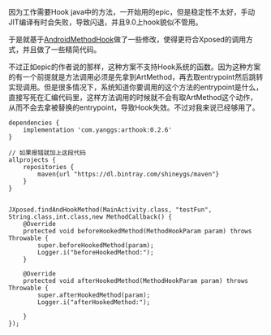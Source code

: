 
因为工作需要Hook java中的方法，一开始用的epic，但是稳定性不太好，手动JIT编译有时会失败，导致闪退，并且9.0上hook貌似不管用。

于是就基于[AndroidMethodHook](https://github.com/panhongwei/AndroidMethodHook)做了一些修改，使得更符合Xposed的调用方式，并且做了一些精简代码。

不过正如epic的作者说的那样，这种方案不支持Hook系统的函数。因为这种方案的有一个前提就是方法调用必须是先拿到ArtMethod，再去取entrypoint然后跳转实现调用。但是很多情况下，系统知道你要调用的这个方法的entrypoint是什么，直接写死在汇编代码里，这样方法调用的时候就不会有取ArtMethod这个动作，从而不会去拿被替换的entrypoint，导致Hook失效。不过对我来说已经够用了。


```
dependencies {
    implementation 'com.yanggs:arthook:0.2.6'
}

// 如果报错就加上这段代码
allprojects {
    repositories {
        maven{url "https://dl.bintray.com/shineygs/maven"}
    }
}
```


```

JXposed.findAndHookMethod(MainActivity.class, "testFun", String.class,int.class,new MethodCallback() {
    @Override
    protected void beforeHookedMethod(MethodHookParam param) throws Throwable {
        super.beforeHookedMethod(param);
        Logger.i("beforeHookedMethod:");
    }

    @Override
    protected void afterHookedMethod(MethodHookParam param) throws Throwable {
        super.afterHookedMethod(param);
        Logger.i("afterHookedMethod:");

    }
});     

```




